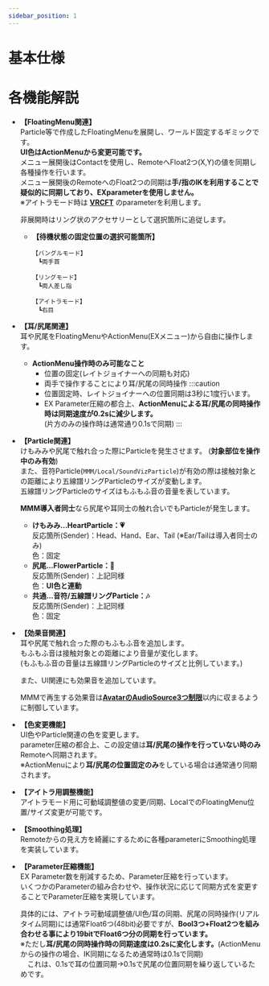 ```yaml
---
sidebar_position: 1
---
```


# 基本仕様

# 各機能解説
- **【FloatingMenu関連】**  
    Particle等で作成したFloatingMenuを展開し、ワールド固定するギミックです。  
    **UI色はActionMenuから変更可能です。**  
    メニュー展開後はContactを使用し、RemoteへFloat2つ(X,Y)の値を同期し各種操作を行います。  
    メニュー展開後のRemoteへのFloat2つの同期は**手/指のIKを利用することで疑似的に同期しており、EXparameterを使用しません。**  
    ※アイトラモード時は **[VRCFT](https://docs.vrcft.io/)** のparameterを利用します。

    非展開時はリング状のアクセサリーとして選択箇所に追従します。  

    - **【待機状態の固定位置の選択可能箇所】** 
        ```
        【バングルモード】
        　┗両手首

        【リングモード】
        　┗両人差し指

        【アイトラモード】
        　┗右目
        ```

- **【耳/尻尾関連】**  
    耳や尻尾をFloatingMenuやActionMenu(EXメニュー)から自由に操作します。  

    - **ActionMenu操作時のみ可能なこと**
        - 位置の固定(レイトジョイナーへの同期も対応)
        - 両手で操作することにより耳/尻尾の同時操作
        :::caution
        - 位置固定時、レイトジョイナーへの位置同期は3秒に1度行います。
        - EX Parameter圧縮の都合上、**ActionMenuによる耳/尻尾の同時操作時は同期速度が0.2sに減少します。**  
            (片方のみの操作時は通常通り0.1sで同期)
        :::

- **【Particle関連】**  
    けもみみや尻尾で触れ合った際にParticleを発生させます。  (**対象部位を操作中のみ有効**)  
    また、音符Particle(```MMM/Local/SoundVizParticle```)が有効の際は接触対象との距離により五線譜リングParticleのサイズが変動します。  
    五線譜リングParticleのサイズはもふもふ音の音量を表しています。  

    **MMM導入者同士**なら尻尾や耳同士の触れ合いでもParticleが発生します。  

    - **けもみみ…HeartParticle：💗**  
        反応箇所(Sender)：Head、Hand、Ear、Tail (※Ear/Tailは導入者同士のみ)  
        色：固定
    - **尻尾…FlowerParticle：🌸**  
        反応箇所(Sender)：上記同様  
        色：**UI色と連動**
    - **共通…音符/五線譜リングParticle：🎶**  
        反応箇所(Sender)：上記同様  
        色：固定  

- **【効果音関連】**  
    耳や尻尾で触れ合った際のもふもふ音を追加します。  
    もふもふ音は接触対象との距離により音量が変化します。  
    (もふもふ音の音量は五線譜リングParticleのサイズと比例しています。)  

    また、UI関連にも効果音を追加しています。

    MMMで再生する効果音は[**AvatarのAudioSource3つ制限**](/docs/Existing-Issue/manage-docs-versions/#アバターに含まれるAudioSourceの同時再生上限について)以内に収まるように制御しています。
　
- **【色変更機能】**  
    UI色やParticle関連の色を変更します。  
    parameter圧縮の都合上、この設定値は**耳/尻尾の操作を行っていない時のみ**Remoteへ同期されます。  
    ※ActionMenuにより**耳/尻尾の位置固定のみ**をしている場合は通常通り同期されます。

- **【アイトラ用調整機能】**  
    アイトラモード用に可動域調整値の変更/同期、LocalでのFloatingMenu位置/サイズ変更が可能です。

- **【Smoothing処理】**  
    Remoteからの見え方を綺麗にするために各種parameterにSmoothing処理を実装しています。

- **【Parameter圧縮機能】**  
    EX Parameter数を削減するため、Parameter圧縮を行っています。  
    いくつかのParameterの組み合わせや、操作状況に応じて同期方式を変更することでParameter圧縮を実現しています。

    具体的には、アイトラ可動域調整値/UI色/耳の同期、尻尾の同時操作(リアルタイム同期)には通常Float6つ(48bit)必要ですが、**Bool3つ+Float2つを組み合わせる事により19bitでFloat6つ分の同期を行っています。**  
    ※ただし**耳/尻尾の同時操作時の同期速度は0.2sに変化します。**(ActionMenuからの操作の場合、IK同期になるため通常時は0.1sで同期)  
    　これは、0.1sで耳の位置同期→0.1sで尻尾の位置同期を繰り返しているためです。